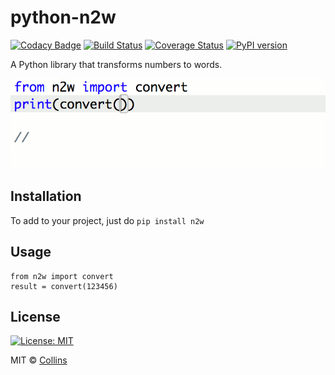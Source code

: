 # python-n2w
[![Codacy Badge](https://api.codacy.com/project/badge/Grade/44d5e874ff974058988bbf7c84af83b6)](https://www.codacy.com/app/abtcolns/python-n2w?utm_source=github.com&utm_medium=referral&utm_content=collin5/python-n2w&utm_campaign=badger)
[![Build Status](https://travis-ci.org/collin5/python-n2w.svg?branch=master)](https://travis-ci.org/collin5/python-n2w)
[![Coverage Status](https://coveralls.io/repos/github/collin5/python-n2w/badge.svg)](https://coveralls.io/github/collin5/python-n2w)
[![PyPI version](https://badge.fury.io/py/n2w.svg)](https://badge.fury.io/py/n2w)


A Python library that transforms numbers to words.

![example](screenshots/example.gif)


## Installation
To add to your project, just do `pip install n2w`
## Usage
```
from n2w import convert
result = convert(123456)
```
## License
[![License: MIT](https://img.shields.io/badge/License-MIT-yellow.svg)](https://opensource.org/licenses/MIT)

MIT © [Collins](https://github.com/collin5/)

